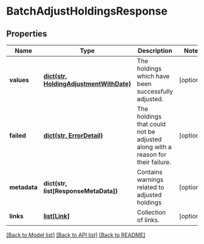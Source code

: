 # BatchAdjustHoldingsResponse


## Properties
Name | Type | Description | Notes
------------ | ------------- | ------------- | -------------
**values** | [**dict(str, HoldingAdjustmentWithDate)**](HoldingAdjustmentWithDate.md) | The holdings which have been successfully adjusted. | [optional] 
**failed** | [**dict(str, ErrorDetail)**](ErrorDetail.md) | The holdings that could not be adjusted along with a reason for their failure. | [optional] 
**metadata** | **dict(str, list[ResponseMetaData])** | Contains warnings related to adjusted holdings | [optional] 
**links** | [**list[Link]**](Link.md) | Collection of links. | [optional] 

[[Back to Model list]](../README.md#documentation-for-models) [[Back to API list]](../README.md#documentation-for-api-endpoints) [[Back to README]](../README.md)


